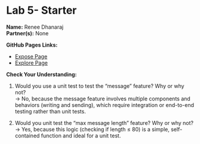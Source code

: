 # Lab 5- Starter

**Name:** Renee Dhanaraj  
**Partner(s):** None  

**GitHub Pages Links:**
- [Expose Page](https://renjen.github.io/Lab5_Starter/expose.html)
- [Explore Page](https://renjen.github.io/Lab5_Starter/explore.html)

**Check Your Understanding:**

1) Would you use a unit test to test the “message” feature? Why or why not?  
→ No, because the message feature involves multiple components and behaviors (writing and sending), which require integration or end-to-end testing rather than unit tests.

2) Would you unit test the “max message length” feature? Why or why not?  
→ Yes, because this logic (checking if length ≤ 80) is a simple, self-contained function and ideal for a unit test.